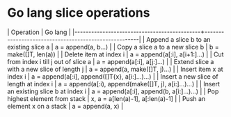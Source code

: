 # Go lang slice operations

| Operation                                   | Go lang                                              |
|---------------------------------------------+------------------------------------------------------|
| Append a slice b to an existing slice a     | a = append(a, b...)                                  |
| Copy a slice a to a new slice b             | b = make([]T, len(a))                                |
| Delete item at index i                      | a = append(a[:i], a[i+1:]...)                        |
| Cut from index i till j out of slice a      | a = append(a[:i], a[j:]...)                          |
| Extend slice a with a new slice of length j | a = append(a, make([]T, j)...)                       |
| Insert item x at index i                    | a = append(a[:i], append([]T{x}, a[i:]...)...)       |
| Insert a new slice of length at index i     | a = append(a[:i), append(make([]T, j), a[i:]...)...) |
| Insert an existing slice b at index i       | a = append(a[:i], append(b, a[i:]...)...)            |
| Pop highest element from stack              | x, a = a[len(a)-1], a[:len(a)-1]                     |
| Push an element x on a stack                | a = append(a, x)                                     |
